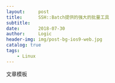 ```yaml
---
layout:     post
title:      SSH::Batch提供的强大的批量工具
subtitle:   
date:       2018-07-30
author:     Logic
header-img: img/post-bg-ios9-web.jpg
catalog: true
tags:
    - Linux
---
```


文章模板